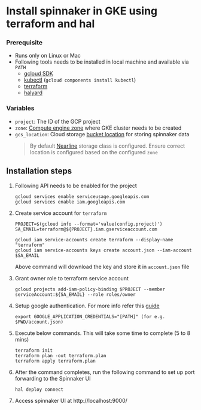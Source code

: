# Install spinnaker in GKE using terraform and hal

### Prerequisite 

* Runs only on Linux or Mac
* Following tools needs to be installed in local machine and available via `PATH` 
    * [gcloud SDK](https://cloud.google.com/sdk/install)
    * [kubectl](https://cloud.google.com/kubernetes-engine/docs/quickstart) (`gcloud components install kubectl`)
    * [terraform](https://www.terraform.io/intro/getting-started/install.html)
    * [halyard](https://www.spinnaker.io/setup/install/halyard/)
    
### Variables
* `project`: The ID of the GCP project
* `zone`: [Compute engine zone](https://cloud.google.com/compute/docs/regions-zones/) where GKE cluster needs to be created 
* `gcs_location`: Cloud storage [bucket location](https://cloud.google.com/storage/docs/bucket-locations) for storing spinnaker data
    > By default [Nearline](https://cloud.google.com/storage/docs/storage-classes#nearline) storage class is configured. 
    Ensure correct location is configured based on the configured `zone` 


## Installation steps

1.  Following API needs to be enabled for the project
    ```
    gcloud services enable serviceusage.googleapis.com
    gcloud services enable iam.googleapis.com
    ```

2.  Create service account for `terraform` 
    ```
    PROJECT=$(gcloud info --format='value(config.project)')
    SA_EMAIL=terraform@${PROJECT}.iam.gserviceaccount.com
    
    gcloud iam service-accounts create terraform --display-name "terraform" 
    gcloud iam service-accounts keys create account.json --iam-account $SA_EMAIL
    ```
    Above command will download the key and store it in `account.json` file
    
3.  Grant owner role to terraform service account    
    ```
    gcloud projects add-iam-policy-binding $PROJECT --member serviceAccount:${SA_EMAIL} --role roles/owner
    ```
    
4.  Setup google authentication. For more info refer this [guide](https://cloud.google.com/docs/authentication/production#obtaining_and_providing_service_account_credentials_manually)
    ```
    export GOOGLE_APPLICATION_CREDENTIALS="[PATH]" (for e.g. $PWD/account.json)
    ```

5.  Execute below commands. This will take some time to complete (5 to 8 mins)
    ```
    terraform init
    terraform plan -out terraform.plan
    terraform apply terraform.plan 
    ```
    
6.  After the command completes, run the following command to set up port forwarding to the Spinnaker UI 
    ```
    hal deploy connect
    ```
    
7.  Access spinnaker UI at http://localhost:9000/ 
